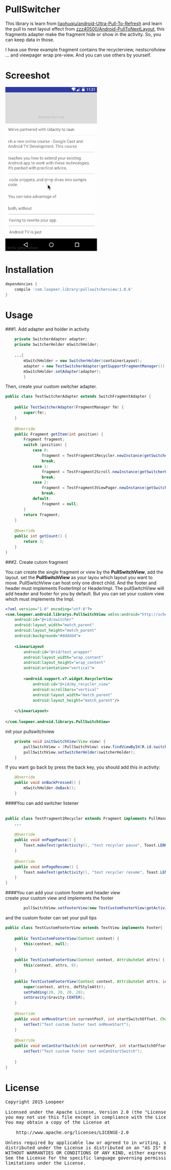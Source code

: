 # PullSwitcher

This library is learn from [liaohuqiu/android-Ultra-Pull-To-Refresh](https://github.com/liaohuqiu/android-Ultra-Pull-To-Refresh) and learn the 
pull to next layout effect from [zzz40500/Android-PullToNextLayout](https://github.com/zzz40500/Android-PullToNextLayout), this fragments adapter make the fragment hide or show in the activity. So, you can keep data in those.

I hava use three example fragment contains the recyclerview, nestscrollview ... and viewpager wrap pre-view. And you can use others by yourself. 

Screeshot
====
![](/screenshot/screenshot.gif)

Installation
====
```groovy
dependencies {
    compile 'com.loopeer.library:pullswitcherview:1.0.6'
}
```

Usage
====
###1. Add adapter and holder in activity

```java
    private SwitcherAdapter adapter;
    private SwitcherHolder mSwitchHolder;
    
    ...{
        mSwitchHolder = new SwitcherHolder(containerLayout);
        adapter = new TestSwitcherAdapter(getSupportFragmentManager());
        mSwitchHolder.setAdapter(adapter);
        }

```
Then, create your custom switcher adapter.
```java
public class TestSwitcherAdapter extends SwitchFragmentAdapter {

    public TestSwitcherAdapter(FragmentManager fm) {
        super(fm);
    }

    @Override
    public Fragment getItem(int position) {
        Fragment fragment;
        switch (position) {
            case 0:
                fragment = TestFragment1Recycler.newInstance(getSwitcherHolder());
                break;
            case 1:
                fragment = TestFragment2Scroll.newInstance(getSwitcherHolder());
                break;
            case 2:
                fragment = TestFragment3ViewPager.newInstance(getSwitcherHolder());
                break;
            default:
                fragment = null;
        }
        return fragment;
    }

    @Override
    public int getCount() {
        return 3;
    }
}
```
###2. Create cutom fragment

You can create the single fragment or view by the **PullSwitchView**, add the layout. set the **PullSwitchView** as your layou which layout you want to move. PullSwitchView can host only one direct child. And the footer and header must implements FooterImpl or HeaderImpl. The pullSwitchView will add header and footer for you by default. But you can set your custom view which must implements the Impl.
```xml
<?xml version="1.0" encoding="utf-8"?>
<com.loopeer.android.librarys.PullSwitchView xmlns:android="http://schemas.android.com/apk/res/android"
    android:id="@+id/switcher"
    android:layout_width="match_parent"
    android:layout_height="match_parent"
    android:background="#dddddd">

    <LinearLayout
        android:id="@+id/text_wrapper"
        android:layout_width="wrap_content"
        android:layout_height="wrap_content"
        android:orientation="vertical">

        <android.support.v7.widget.RecyclerView
            android:id="@+id/my_recycler_view"
            android:scrollbars="vertical"
            android:layout_width="match_parent"
            android:layout_height="match_parent"/>

    </LinearLayout>

</com.loopeer.android.librarys.PullSwitchView>
```
init your pullswitchview
```java
    private void initSwitchView(View view) {
        pullSwitchView = (PullSwitchView) view.findViewById(R.id.switcher);
        pullSwitchView.setSwitcherHolder(switcherHolder);
    }
```

If you want go back by press the back key, you should add this in activity:
```java
    @Override
    public void onBackPressed() {
        mSwitchHolder.doBack();
    }
```

####You can add switcher listener
```java

public class TestFragment1Recycler extends Fragment implements PullHandler, SwitchListener {
    ...

    @Override
    public void onPagePause() {
        Toast.makeText(getActivity(), "test recycler pause", Toast.LENGTH_SHORT).show();
    }

    @Override
    public void onPageResume() {
        Toast.makeText(getActivity(), "test recycler resume", Toast.LENGTH_SHORT).show();
    }
}
```

####You can add your custom footer and header view  
create your custom view and implements the footer
```java 
        pullSwitchView.setFooterView(new TestCustomFooterView(getActivity()));

```
and the custom footer can set your pull tips 
```java
public class TestCustomFooterView extends TextView implements Footer{

    public TestCustomFooterView(Context context) {
        this(context, null);
    }

    public TestCustomFooterView(Context context, AttributeSet attrs) {
        this(context, attrs, 0);
    }

    public TestCustomFooterView(Context context, AttributeSet attrs, int defStyleAttr) {
        super(context, attrs, defStyleAttr);
        setPadding(20, 20, 20, 20);
        setGravity(Gravity.CENTER);
    }

    @Override
    public void onMoveStart(int currentPosY, int startSwitchOffset, CharSequence string) {
        setText("Test custom footer text onMoveStart");
    }

    @Override
    public void onCanStartSwitch(int currentPosY, int startSwitchOffset, CharSequence string) {
        setText("Test custom footer text onCanStartSwitch");

    }
}
```

License
====
<pre>
Copyright 2015 Loopeer

Licensed under the Apache License, Version 2.0 (the "License");
you may not use this file except in compliance with the License.
You may obtain a copy of the License at

    http://www.apache.org/licenses/LICENSE-2.0

Unless required by applicable law or agreed to in writing, software
distributed under the License is distributed on an "AS IS" BASIS,
WITHOUT WARRANTIES OR CONDITIONS OF ANY KIND, either express or implied.
See the License for the specific language governing permissions and
limitations under the License.
</pre>
